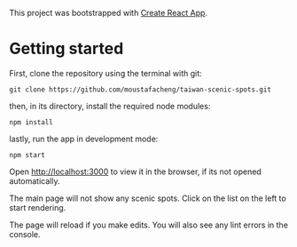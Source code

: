 This project was bootstrapped with [Create React App](https://github.com/facebook/create-react-app).

# Getting started

First, clone the repository using the terminal with git:
```
git clone https://github.com/moustafacheng/taiwan-scenic-spots.git
```
then, in its directory, install the required node modules:
```
npm install
```

lastly, run the app in development mode:
```
npm start
```

Open [http://localhost:3000](http://localhost:3000) to view it in the browser, if its not opened automatically.


The main page will not show any scenic spots. Click on the list on the left to start rendering.



The page will reload if you make edits.
You will also see any lint errors in the console.


